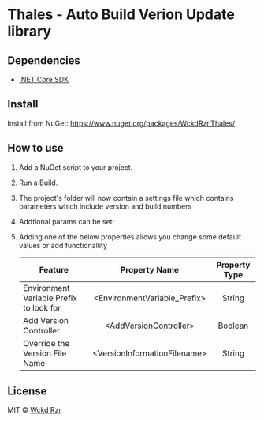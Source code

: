 # Thales - Auto Build Verion Update library

## Dependencies

* [.NET Core SDK](https://www.microsoft.com/net/download/macos)

## Install

Install from NuGet: https://www.nuget.org/packages/WckdRzr.Thales/

## How to use

1. Add a NuGet script to your project.

2. Run a Build. 

3. The project's folder will now contain a settings file which contains parameters which include version and build numbers

4. Addtional params can be set:

5. Adding one of the below properties allows you change some default values or add functionallity
   
   | Feature                                 | Property Name                | Property Type |
   | --------------------------------------- |:----------------------------:|:-------------:|
   | Environment Variable Prefix to look for |\<EnvironmentVariable_Prefix> | String        |
   | Add Version Controller                  | \<AddVersionController>       | Boolean       |
   | Override the Version File Name          | \<VersionInformationFilename> | String        |

## License

MIT © [Wckd Rzr](https://github.com/wckdrzr)
